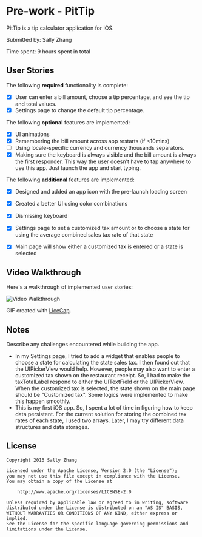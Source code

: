 # Pre-work - PitTip

PitTip is a tip calculator application for iOS.

Submitted by: Sally Zhang

Time spent: 9 hours spent in total

## User Stories

The following **required** functionality is complete:

* [x] User can enter a bill amount, choose a tip percentage, and see the tip and total values.
* [x] Settings page to change the default tip percentage.

The following **optional** features are implemented:
* [x] UI animations
* [x] Remembering the bill amount across app restarts (if <10mins)
* [ ] Using locale-specific currency and currency thousands separators.
* [x] Making sure the keyboard is always visible and the bill amount is always the first responder. This way the user doesn't have to tap anywhere to use this app. Just launch the app and start typing.

The following **additional** features are implemented:

- [x] Designed and added an app icon with the pre-launch loading screen
- [x] Created a better UI using color combinations
- [x] Dismissing keyboard
- [x] Settings page to set a customized tax amount or to choose a state for using the average combined sales tax rate of that state
- [x] Main page will show either a customized tax is entered or a state is selected


## Video Walkthrough 

Here's a walkthrough of implemented user stories:

<img src='http://i.imgur.com/link/to/your/gif/file.gif' title='Video Walkthrough' width='' alt='Video Walkthrough' />

GIF created with [LiceCap](http://www.cockos.com/licecap/).

## Notes

Describe any challenges encountered while building the app.
- In my Settings page, I tried to add a widget that enables people to choose a state for calculating the state sales tax. I then found out that the UIPickerView would help. However, people may also want to enter a customized tax shown on the restaurant receipt. So, I had to make the taxTotalLabel respond to either the UITextField or the UIPickerView. When the customized tax is selected, the state shown on the main page should be "Customized tax". Some logics were implemented to make this happen smoothly.   
- This is my first iOS app. So, I spent a lot of time in figuring how to keep data persistent. For the current solution for storing the combined tax rates of each state, I used two arrays. Later, I may try different data structures and data storages. 

## License

    Copyright 2016 Sally Zhang

    Licensed under the Apache License, Version 2.0 (the "License");
    you may not use this file except in compliance with the License.
    You may obtain a copy of the License at

        http://www.apache.org/licenses/LICENSE-2.0

    Unless required by applicable law or agreed to in writing, software
    distributed under the License is distributed on an "AS IS" BASIS,
    WITHOUT WARRANTIES OR CONDITIONS OF ANY KIND, either express or implied.
    See the License for the specific language governing permissions and
    limitations under the License.
